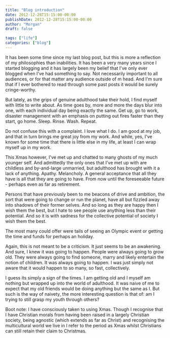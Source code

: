 ```yaml
---
title: "Blog introduction"
date: 2012-12-28T15:15:00-00:00
publishDate: 2012-12-28T15:15:00-00:00
author: "Morgan"
draft: false

tags: ["life"]
categories: ["blog"]
---
```


It has been some time since my last blog post, but this is more a reflection of my philosophies than inabilities. It has been a very many years since I started blogging and it has largely been my belief that I've only ever blogged when I've had something to say. Not necessarily important to all audiences, or for that matter any audience outside of m head. And I'm sure that if I ever bothered to read through some past posts it would be surely cringe-worthy.

But lately, as the grips of genuine adulthood take their hold, I find myself with little to write about. As time goes by, more and more the days blur into one, with each individual day being exactly the same. Get up, go to work, disaster management with an emphasis on putting out fires faster than they start, go home. Sleep. Rinse. Wash. Repeat.

Do not confuse this with a complaint. I love what I do. I am good at my job, and that in turn brings me great joy from my work. And while, yes, I've known for some time that there is little else in my life, at least I can wrap myself up in my work.

This Xmas however, I've met up and chatted to many ghosts of my much younger self. And admittedly the only ones that I've met up with are childless and by-and-large unmarried, but adulthood has brought with it a lack of anything. Apathy. Melancholy. A general acceptance that all they have is all that they are going to have. From now until the foreseeable future - perhaps even as far as retirement.  

Persons that have previously been to me beacons of drive and ambition, the sort that were going to change or run the planet, have all but fizzled away into shadows of their former selves. And so long as they are happy then I wish them the best, but I hate to see people use anything less than their potential. And so it is with sadness for the collective potential of society I wish them the best.

The most many could offer were tails of seeing an Olympic event or getting the time and funds for perhaps an holiday.

Again, this is not meant to be a criticism. It just seems to be an awakening. And sure, I knew it was going to happen. People were always going to grow old. They were always going to find someone, marry and likely entertain the notion of children. It was always going to happen. I was just simply not aware that it would happen to so many, so fast, collectively.

I guess its simply a sign of the times. I am getting old and I myself am nothing but wrapped up into the world of adulthood. It was naive of me to expect that my old friends would be doing anything but the same as I. But such is the way of naivety, the more interesting question is that of: am I trying to still grasp my youth through others?



Boot note: I have consciously taken to using Xmas. Though I recognise that I have Christian morals from having been raised in a largely Christian society, being agnostic (which extends as far as Christ) and recognising the multicultural world we live in I refer to the period as Xmas whilst Christians can still retain their claim to Christmas.
